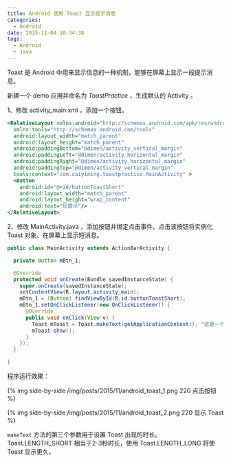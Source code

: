 ```yaml
---
title: Android 使用 Toast 显示提示消息
categories:
  - Android
date: 2015-11-04 10:34:38
tags:
  - Android
  - Java
---
```


Toast 是 Android 中用来显示信息的一种机制，能够在屏幕上显示一段提示消息。

新建一个 demo 应用并命名为 _ToastPractice_ ，生成默认的 Activity 。

<!-- more -->

1、修改 activity_main.xml ，添加一个按钮。

``` xml
<RelativeLayout xmlns:android="http://schemas.android.com/apk/res/android"
  xmlns:tools="http://schemas.android.com/tools"
  android:layout_width="match_parent"
  android:layout_height="match_parent"
  android:paddingBottom="@dimen/activity_vertical_margin"
  android:paddingLeft="@dimen/activity_horizontal_margin"
  android:paddingRight="@dimen/activity_horizontal_margin"
  android:paddingTop="@dimen/activity_vertical_margin"
  tools:context="com.caiyiming.toastpractice.MainActivity" >
  <Button
    android:id="@+id/buttonToastShort"
    android:layout_width="match_parent"
    android:layout_height="wrap_content"
    android:text="短提示"/>
</RelativeLayout>
```

2、修改 MainActivity.java ，添加按钮并绑定点击事件。点击该按钮将实例化 Toast 对象、在屏幕上显示短消息。

``` java
public class MainActivity extends ActionBarActivity {

  private Button mBtn_1;

  @Override
  protected void onCreate(Bundle savedInstanceState) {
    super.onCreate(savedInstanceState);
    setContentView(R.layout.activity_main);
    mBtn_1 = (Button) findViewById(R.id.buttonToastShort);
    mBtn_1.setOnClickListener(new OnClickListener() {
      @Override
      public void onClick(View v) {
        Toast mToast = Toast.makeText(getApplicationContext(), "这是一个短提示。", Toast.LENGTH_SHORT);
        mToast.show();
      }
    });
  }

}
```

程序运行效果：

{% img side-by-side /img/posts/2015/11/android_toast_1.png 220 点击按钮 %}

{% img side-by-side /img/posts/2015/11/android_toast_2.png 220 显示 Toast %}


`makeText` 方法的第三个参数用于设置 Toast 出现的时长。Toast.LENGTH_SHORT 相当于2-3秒时长，使用 Toast.LENGTH_LONG 将使 Toast 显示更久。